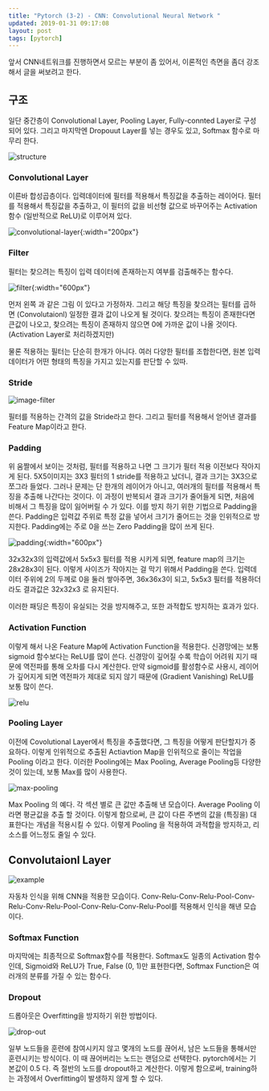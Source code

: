 ```yaml
---
title: "Pytorch (3-2) - CNN: Convolutional Neural Network "
updated: 2019-01-31 09:17:08
layout: post
tags: [pytorch]
---
```


앞서 CNN네트워크를 진행하면서 모르는 부분이 좀 있어서, 이론적인 측면을 좀더 강조해서 글을 써보려고 한다.

## 구조 

일단 중간층이 Convolutional Layer, Pooling Layer, Fully-connted Layer로 구성되어 있다. 그리고 마지막엔 Dropouut Layer를 넣는 경우도 있고, Softmax 함수로 마무리 한다.

![structure](https://navoshta.com/images/posts/traffic-signs-classification/traffic-signs-architecture.png)

### Convolutional Layer

이른바 합성곱층이다. 입력데이터에 필터를 적용해서 특징값을 추출하는 레이어다. 필터를 적용해서 특징값을 추출하고, 이 필터의 값을 비선형 값으로 바꾸어주는 Activation 함수 (일반적으로 ReLU)로 이루어져 있다.

![convolutional-layer](https://t1.daumcdn.net/cfile/tistory/23561441583ED6AB29){:width="200px"}

### Filter

필터는 찾으려는 특징이 입력 데이터에 존재하는지 여부를 검출해주는 함수다. 

![filter](https://cdn-images-1.medium.com/max/1600/1*7S266Kq-UCExS25iX_I_AQ.png){:width="600px"}

먼저 왼쪽 과 같은 그림 이 있다고 가정하자. 그리고 해당 특징을 찾으려는 필터를 곱하면 (Convolutaionl) 일정한 결과 값이 나오게 될 것이다. 찾으려는 특징이 존재한다면 큰값이 나오고, 찾으려는 특징이 존재하지 않으면 0에 가까운 값이 나올 것이다. (Activation Layer로 처리하겠지만) 

물론 적용하는 필터는 단순히 한개가 아니다. 여러 다양한 필터를 조합한다면, 원본 입력 데이터가 어떤 형태의 특징을 가지고 있는지를 판단할 수 있따.

### Stride

![image-filter](http://deeplearning.stanford.edu/wiki/images/6/6c/Convolution_schematic.gif)

필터를 적용하는 간격의 값을 Stride라고 한다. 그리고 필터를 적용해서 얻어낸 결과를 Feature Map이라고 한다.

### Padding

위 움짤에서 보이는 것처럼, 필터를 적용하고 나면 그 크기가 필터 적용 이전보다 작아지게 된다. 5X5이미지는 3X3 필터의 1 stride를 적용하고 났더니, 결과 크기는 3X3으로 쪼그라 들었다. 그러나 문제는 단 한개의 레이어가 아니고, 여러개의 필터를 적용해서 특징을 추출해 나간다는 것이다. 이 과정이 반복되서 결과 크기가 줄어들게 되면, 처음에 비해서 그 특징을 많이 잃어버릴 수 가 있다. 이를 방지 하기 위한 기법으로 Padding을 쓴다. Padding은 입력값 주위로 특정 값을 넣어서 크기가 줄어드는 것을 인위적으로 방지한다. Padding에는 주로 0을 쓰는 Zero Padding을 많이 쓰게 된다. 

![padding](https://adeshpande3.github.io/assets/Pad.png){:width="600px"}

32x32x3의 입력값에서 5x5x3 필터를 적용 시키게 되면, feature map의 크기는 28x28x3이 된다. 이렇게 사이즈가 작아지는 걸 막기 위해서 Padding을 쓴다. 입력데이터 주위에 2의 두께로 0을 둘러 쌓아주면, 36x36x3이 되고, 5x5x3 필터를 적용하더라도 결과값은 32x32x3 로 유지된다.

이러한 패딩은 특징이 유실되는 것을 방지해주고, 또한 과적합도 방지하는 효과가 있다.

### Activation Function

이렇게 해서 나온 Feature Map에 Activation Function을 적용한다. 신경망에는 보통 sigmoid 함수보다는 ReLU를 많이 쓴다. 신경망이 깊어질 수록 학습이 어려워 지기 때문에 역전파를 통해 오차를 다시 계산한다. 만약 sigmoid를 활성함수로 사용시, 레이어가 깊어지게 되면 역전파가 제대로 되지 않기 때문에 (Gradient Vanishing) ReLU를 보통 많이 쓴다.

![relu](https://cdn-images-1.medium.com/max/1600/1*DfMRHwxY1gyyDmrIAd-gjQ.png)


### Pooling Layer

이전에 Covolutional Layer에서 특징을 추출했다면, 그 특징을 어떻게 판단할지가 중요하다. 이렇게 인위적으로 추출된 Actiavtion Map을 인위적으로 줄이는 작업을 Pooling 이라고 한다. 이러한 Pooling에는 Max Pooling, Average Pooling등 다양한 것이 있는데, 보통 Max를 많이 사용한다. 

![max-pooling](https://upload.wikimedia.org/wikipedia/commons/e/e9/Max_pooling.png)

Max Pooling 의 예다. 각 섹션 별로 큰 값만 추출해 낸 모습이다. Average Pooling 이라면 평균값을 추출 할 것이다. 이렇게 함으로써, 큰 값이 다른 주변의 값을 (특징을) 대표한다는 개념을 적용시킬 수 있다. 이렇게 Pooling 을 적용하여 과적합을 방지하고, 리소스를 어느정도 줄일 수 있다.


## Convolutaionl Layer

![example](https://image.slidesharecdn.com/deeplearning-161020090534/95/deep-learning-stm-6-19-638.jpg?cb=1476964837)

자동차 인식을 위해 CNN을 적용한 모습이다. Conv-Relu-Conv-Relu-Pool-Conv-Relu-Conv-Relu-Pool-Conv-Relu-Conv-Relu-Pool를 적용해서 인식을 해낸 모습이다.

### Softmax Function

마지막에는 최종적으로 Softmax함수를 적용한다. Softmax도 일종의 Activation 함수인데, Sigmoid와 ReLU가 True, False (0, 1)만 표현한다면, Softmax Function은 여러개의 분류를 가질 수 있는 함수다.

### Dropout

드롭아웃은 Overfitting을 방지하기 위한 방법이다.

![drop-out](https://cdn-images-1.medium.com/max/1200/1*iWQzxhVlvadk6VAJjsgXgg.png)

일부 노드들을 훈련에 참여시키지 않고 몇개의 노드를 끊어서, 남은 노드들을 통해서만 훈련시키는 방식이다. 이 때 끊어버리는 노드는 랜덤으로 선택한다. pytorch에서는 기본값이 0.5 다. 즉 절반의 노드를 dropout하고 계산한다. 이렇게 함으로써, training하는 과정에서 Overfitting이 발생하지 않게 할 수 있다.

<!-- ## 이미지 구별하기 예제 

옷 이미지를 구별하는 예제에 CNN을 적용해 보려고 한다. 데이터 출처는 [여기](https://github.com/zalandoresearch/fashion-mnist)다.

```python
with gzip.open(path + image_file_name, 'rb') as f:
  mnist_data = np.frombuffer(f.read(), np.uint8, offset=16)
  mnist_data = mnist_data.reshape(-1, 28*28)

# 데이터 0, 1로 정규화
mnist_data = mnist_data / 255


with gzip.open(path + label_file_name, 'rb') as f:
  mnist_label = np.frombuffer(f.read(), np.uint8, offset=8)

device = torch.device("cuda:0" if torch.cuda.is_available() else "cpu")3
train_X, test_X, train_Y, test_Y = model_selection.train_test_split(mnist_data, mnist_label, test_size=0.2)

train_X = train_X.reshape((len(train_X), 1, 28, 28))
test_X = test_X.reshape((len(test_X), 1, 28, 28))

train_X = torch.from_numpy(train_X).float().to(device)
train_Y = torch.from_numpy(train_Y).long().to(device)

test_X = torch.from_numpy(test_X).float().to(device)
test_Y = torch.from_numpy(test_Y).long().to(device)

train = TensorDataset(train_X, train_Y)
train_loader = DataLoader(train, batch_size=100, shuffle=True)
```

### 신경망

- 입력 데이터 높이: H = 28
- 입력 데이터 폭: W = 28
- 필터 높이: FH = 5
- 필터 폭: FW = 5
- stride 크기: S = 1

padding 크기는 출력결과가 원본과 같은 크기를 만들 수 있다면 얼마든지 가능하다. 

$$ \text{Padding} = \frac{\text{FilterSize}-1}{2}  = 2 $$ 

- 패딩사이즈: P = 2

이를 기반으로 출력 크기를 계산해보자.

$$ \text{OutputHeight} =  \frac{(H + 2P - FH)}{S} + 1  $$

$$ \text{OutputHeight} = \frac{28 + 2 * 2 - 5 }{1}  + 1 = 28  $$ 

두번째 출력은 필터 사이즈를 조금더 줄이고 (2), stride를 (2)로 설정한다.

$$ \text{OutputHeight} = \frac{28 + 2 * 2 - 2 }{2}  + 1 = 16 $$ 

도 같을 것이다.

`Conv-Relu-Pool-Conv-Relu-Pool` 이정도 느낌으로 만들어보자. -->